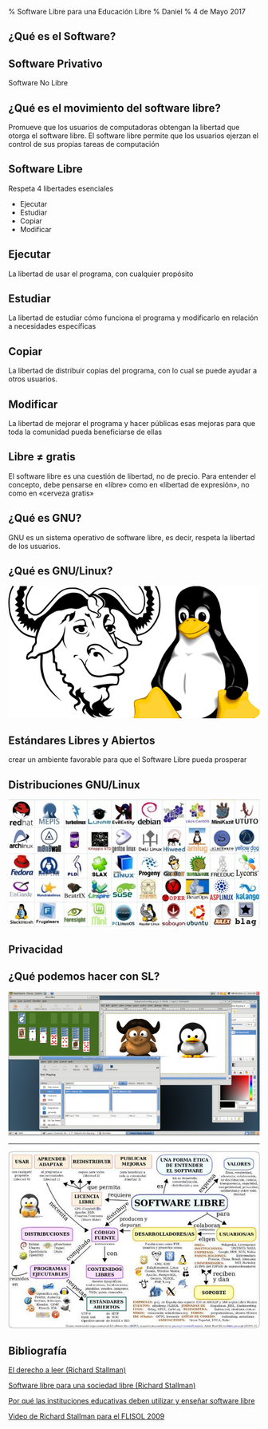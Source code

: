 % Software Libre para una Educación Libre
% Daniel
% 4 de Mayo 2017

¿Qué es el Software?
--------------------

Software Privativo
------------------
Software No Libre

¿Qué es el movimiento del software libre?
-----------------------------------------
Promueve que los usuarios de computadoras obtengan la libertad que otorga el software libre. El software libre permite que los usuarios ejerzan el control de sus propias tareas de computación

Software Libre
--------------

Respeta 4 libertades esenciales

* Ejecutar
* Estudiar
* Copiar
* Modificar

Ejecutar
--------
La libertad de usar el programa, con cualquier propósito

Estudiar
--------
La libertad de estudiar cómo funciona el programa y modificarlo en relación a necesidades específicas

Copiar
------
La libertad de distribuir copias del programa, con lo cual se puede ayudar a otros usuarios.

Modificar
---------
La libertad de mejorar el programa y hacer públicas esas mejoras para que toda la comunidad pueda beneficiarse de ellas

Libre ≠ gratis
-------------------------
El software libre es una cuestión de libertad, no de precio. Para entender el concepto, debe pensarse en «libre» como en «libertad de expresión», no como en «cerveza gratis»

¿Qué es GNU?
------------
GNU es un sistema operativo de software libre, es decir, respeta la libertad de los usuarios.

¿Qué es GNU/Linux?
------------------
![GNU/Linux](img/gnu_tux.png)


Estándares Libres y Abiertos
----------------------------
crear un ambiente favorable para que el Software Libre pueda prosperar


Distribuciones GNU/Linux
------------------------
![](img/distros.jpg)

Privacidad
----------

¿Qué podemos hacer con SL?
--------------------------
![](img/gnu.jpg)

---------------

![Mapa Conceptual](img/Mapa_conceptual_del_software_libre.jpg)


Bibliografía
------------
[El derecho a leer (Richard Stallman)](https://www.gnu.org/philosophy/right-to-read.es.html)

[Software libre para una sociedad libre (Richard Stallman)](https://www.gnu.org/philosophy/fsfs/free_software.es.pdf)

[Por qué las instituciones educativas deben utilizar y enseñar software libre](https://www.gnu.org/education/edu-why.es.html)

[Video de Richard Stallman para el FLISOL 2009](https://vimeo.com/4152803)
